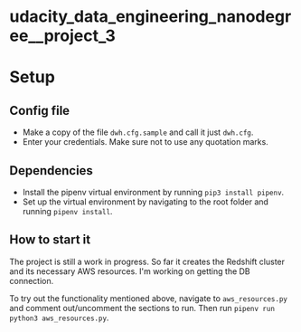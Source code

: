 # udacity_data_engineering_nanodegree__project_3


# Setup

## Config file
- Make a copy of the file `dwh.cfg.sample` and call it just `dwh.cfg`.
- Enter your credentials. Make sure not to use any quotation marks.

## Dependencies
- Install the pipenv virtual environment by running `pip3 install pipenv`.
- Set up the virtual environment by navigating to the root folder
and running `pipenv install`.
  
## How to start it
The project is still a work in progress. So far it creates the
Redshift cluster and its necessary AWS resources. I'm working on getting
the DB connection.

To try out the functionality mentioned above, navigate to
`aws_resources.py` and comment out/uncomment the sections to run.
Then run `pipenv run python3 aws_resources.py`.